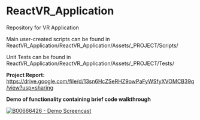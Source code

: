 # ReactVR_Application
Repository for VR Application

Main user-created scripts can be found in ReactVR_Application/ReactVR_Application/Assets/_PROJECT/Scripts/

Unit Tests can be found in ReactVR_Application/ReactVR_Application/Assets/_PROJECT/Tests/

**Project Report:** https://drive.google.com/file/d/13sn6HcZSeRHZ9owPaFyWSfyXVOMCB39q/view?usp=sharing

**Demo of functionality containing brief code walkthrough**

[![B00666426 - Demo Screencast](http://img.youtube.com/vi/VjvajzNTB7E/0.jpg)](https://www.youtube.com/watch?v=VjvajzNTB7E "B00666426 - Demo Screencast")


